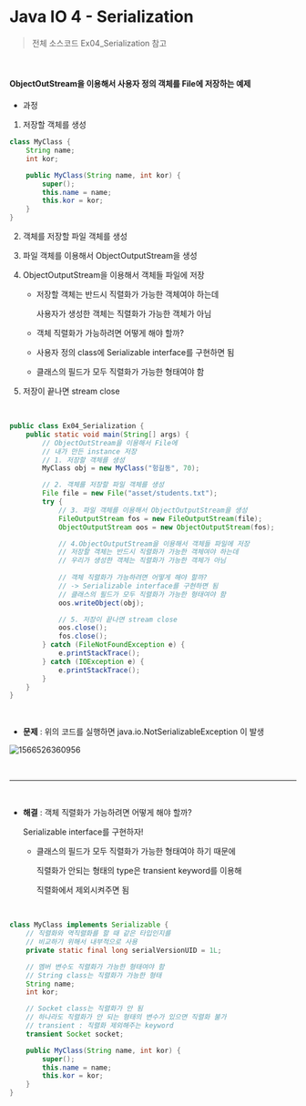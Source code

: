 # Java IO 4 - Serialization

> 전체 소스코드 Ex04_Serialization 참고

<br>

#### ObjectOutStream을 이용해서 사용자 정의 객체를 File에 저장하는 예제

- 과정

1. 저장할 객체를 생성

``` java
class MyClass {
	String name;
	int kor;

	public MyClass(String name, int kor) {
		super();
		this.name = name;
		this.kor = kor;
	}
}
```

2. 객체를 저장할 파일 객체를 생성

3. 파일 객체를 이용해서 ObjectOutputStream을 생성

4. ObjectOutputStream을 이용해서 객체들 파일에 저장

   - 저장할 객체는 반드시 직렬화가 가능한 객체여야 하는데

     사용자가 생성한 객체는 직렬화가 가능한 객체가 아님

   -  객체 직렬화가 가능하려면 어떻게 해야 할까?
     - 사용자 정의 class에 Serializable interface를 구현하면 됨
     - 클래스의 필드가 모두 직렬화가 가능한 형태여야 함

5. 저장이 끝나면 stream close

<br>

``` java
public class Ex04_Serialization {
	public static void main(String[] args) {
		// ObjectOutStream을 이용해서 File에
		// 내가 만든 instance 저장
		// 1. 저장할 객체를 생성
		MyClass obj = new MyClass("헝길동", 70);

		// 2. 객체를 저장할 파일 객체를 생성
		File file = new File("asset/students.txt");
		try {
			// 3. 파일 객체를 이용해서 ObjectOutputStream을 생성
			FileOutputStream fos = new FileOutputStream(file);
			ObjectOutputStream oos = new ObjectOutputStream(fos);

			// 4.ObjectOutputStream을 이용해서 객체들 파일에 저장
			// 저장할 객체는 반드시 직렬화가 가능한 객체여야 하는데
			// 우리가 생성한 객체는 직렬화가 가능한 객체가 아님
			
			// 객체 직렬화가 가능하려면 어떻게 해야 할까?
			// -> Serializable interface를 구현하면 됨
			// 클래스의 필드가 모두 직렬화가 가능한 형태여야 함
			oos.writeObject(obj);

			// 5. 저장이 끝나면 stream close
			oos.close();
			fos.close();
		} catch (FileNotFoundException e) {
			e.printStackTrace();
		} catch (IOException e) {
			e.printStackTrace();
		}
	}
}
```

<br>

- **문제** : 위의 코드를 실행하면 java.io.NotSerializableException 이 발생

![1566526360956](C:\Users\student\AppData\Roaming\Typora\typora-user-images\1566526360956.png)

<br>

---------------------------------

<br>

- **해결** : 객체 직렬화가 가능하려면 어떻게 해야 할까?

  Serializable interface를 구현하자!

  - 클래스의 필드가 모두 직렬화가 가능한 형태여야 하기 때문에

    직렬화가 안되는 형태의 type은 transient keyword를 이용해

    직렬화에서 제외시켜주면 됨

<br>

``` java
class MyClass implements Serializable {
	// 직렬화와 역직렬화를 할 때 같은 타입인지를
	// 비교하기 위해서 내부적으로 사용
	private static final long serialVersionUID = 1L;

	// 멤버 변수도 직렬화가 가능한 형태여야 함
	// String class는 직렬화가 가능한 형태
	String name;
	int kor;

	// Socket class는 직렬화가 안 됨
	// 하나라도 직렬화가 안 되는 형태의 변수가 있으면 직렬화 불가
	// transient : 직렬화 제외해주는 keyword
	transient Socket socket;

	public MyClass(String name, int kor) {
		super();
		this.name = name;
		this.kor = kor;
	}
}
```

